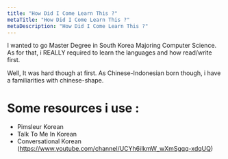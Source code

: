 ```yaml
---
title: "How Did I Come Learn This ?"
metaTitle: "How Did I Come Learn This ?"
metaDescription: "How Did I Come Learn This ?"
---
```


I wanted to go Master Degree in South Korea Majoring Computer Science.
As for that, i REALLY required to learn the languages and how read/write first.

Well,
It was hard though at first.
As Chinese-Indonesian born though, i have a familiarities with chinese-shape.

# Some resources i use :
- Pimsleur Korean
- Talk To Me In Korean
- Conversational Korean (https://www.youtube.com/channel/UCYh6ilkmW_wXmSgqq-xdqUQ)
